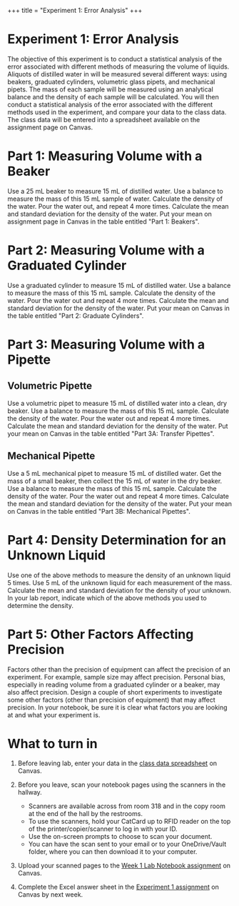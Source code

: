 +++
title = "Experiment 1: Error Analysis"
+++

# Experiment 1: Error Analysis

The objective of this experiment is to conduct a statistical analysis of the error associated with different methods of measuring the volume of liquids.  Aliquots of distilled water in will be measured several different ways: using beakers, graduated cylinders, volumetric glass pipets, and mechanical pipets.  The mass of each sample will be measured using an analytical balance and the density of each sample will be calculated.  You will then conduct a statistical analysis of the error associated with the different methods used in the experiment, and compare your data to the class data. The class data will be entered into a spreadsheet available on the assignment page on Canvas.

# Part 1: Measuring Volume with a Beaker

Use a 25 mL beaker to measure 15 mL of distilled water.  Use a balance to measure the mass of this 15 mL sample of water.  Calculate the density of the water.  Pour the water out, and repeat 4 more times.  Calculate the mean and standard deviation for the density of the water.  Put your mean on assignment page in Canvas in the table entitled "Part 1: Beakers".

# Part 2: Measuring Volume with a Graduated Cylinder

Use a graduated cylinder to measure 15 mL of distilled water.  Use a balance to measure the mass of this 15 mL sample.  Calculate the density of the water.  Pour the water out and repeat 4 more times.  Calculate the mean and standard deviation for the density of the water.  Put your mean on Canvas in the table entitled "Part 2: Graduate Cylinders".

# Part 3: Measuring Volume with a Pipette

## Volumetric Pipette

Use a volumetric pipet to measure 15 mL of distilled water into a clean, dry beaker.  Use a balance to measure the mass of this 15 mL sample.  Calculate the density of the water.  Pour the water out and repeat 4 more times.  Calculate the mean and standard deviation for the density of the water.  Put your mean on Canvas in the table entitled "Part 3A: Transfer Pipettes".

## Mechanical Pipette

Use a 5 mL mechanical pipet to measure 15 mL of distilled water.  Get the mass of a small beaker, then collect the 15 mL of water in the dry beaker.  Use a balance to measure the mass of this 15 mL sample.  Calculate the density of the water.  Pour the water out and repeat 4 more times.  Calculate the mean and standard deviation for the density of the water.  Put your mean on Canvas in the table entitled "Part 3B: Mechanical Pipettes".

# Part 4: Density Determination for an Unknown Liquid

Use one of the above methods to measure the density of an unknown liquid 5 times.  Use 5 mL of the unknown liquid for each measurement of the mass.  Calculate the mean and standard deviation for the density of your unknown.  In your lab report, indicate which of the above methods you used to determine the density.

# Part 5: Other Factors Affecting Precision

Factors other than the precision of equipment can affect the precision of an experiment.  For example, sample size may affect precision.  Personal bias, especially in reading volume from a graduated cylinder or a beaker, may also affect precision.  Design a couple of short experiments to investigate some other factors (other than precision of equipment) that may affect precision.  In your notebook, be sure it is clear what factors you are looking at and what your experiment is.

# What to turn in

1. Before leaving lab, enter your data in the [class data spreadsheet](https://westerncarolina.instructure.com/courses/19308/assignments/383642) on Canvas.
1. Before you leave, scan your notebook pages using the scanners in the hallway.

    - Scanners are available across from room 318 and in the copy room at the end of the hall by the restrooms.
    - To use the scanners, hold your CatCard up to RFID reader on the top of the printer/copier/scanner to log in with your ID.
    - Use the on-screen prompts to choose to scan your document.
    - You can have the scan sent to your email or to your OneDrive/Vault folder, where you can then download it to your computer.
	
3. Upload your scanned pages to the [Week 1 Lab Notebook assignment](https://westerncarolina.instructure.com/courses/19308/assignments/383691) on Canvas.
2. Complete the Excel answer sheet in the [Experiment 1 assignment](https://westerncarolina.instructure.com/courses/19308/assignments/383642) on Canvas by next week.
